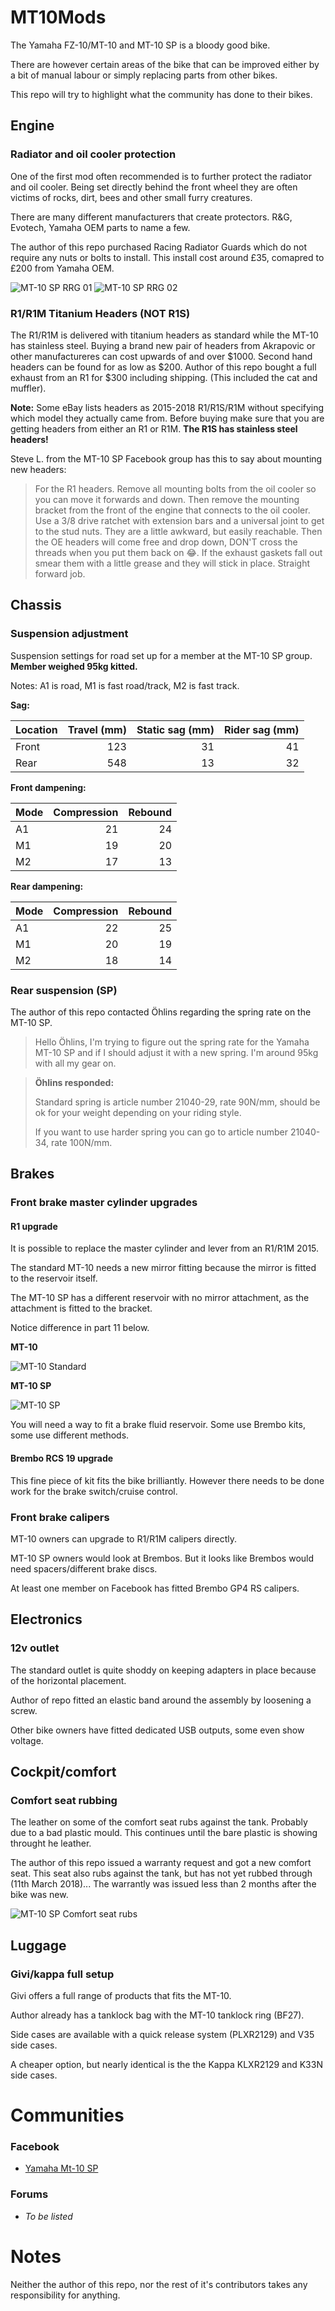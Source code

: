 # MT10Mods

The Yamaha FZ-10/MT-10 and MT-10 SP is a bloody good bike. 

There are however certain areas of the bike that can be improved either by a bit of manual labour or simply replacing parts from other bikes.

This repo will try to highlight what the community has done to their bikes.

## Engine

### Radiator and oil cooler protection

One of the first mod often recommended is to further protect the radiator and oil cooler. Being set directly behind the front wheel they are often victims of rocks, dirt, bees and other small furry creatures.

There are many different manufacturers that create protectors. R&G, Evotech, Yamaha OEM parts to name a few.

The author of this repo purchased Racing Radiator Guards which do not require any nuts or bolts to install. This install cost around £35, comapred to £200 from Yamaha OEM.

![MT-10 SP RRG 01](graphics/mt-10-sp-radiator-guards-01.jpg)
![MT-10 SP RRG 02](graphics/mt-10-sp-radiator-guards-02.jpg)

### R1/R1M Titanium Headers (NOT R1S)

The R1/R1M is delivered with titanium headers as standard while the MT-10 has stainless steel. Buying a brand new pair of headers from Akrapovic or other manufactureres can cost upwards of and over $1000. Second hand headers can be found for as low as $200. Author of this repo bought a full exhaust from an R1 for $300 including shipping. (This included the cat and muffler).

**Note:** Some eBay lists headers as 2015-2018 R1/R1S/R1M without specifying which model they actually came from. Before buying make sure that you are getting headers from either an R1 or R1M. **The R1S has stainless steel headers!**

Steve L. from the MT-10 SP Facebook group has this to say about mounting new headers:

> For the R1 headers. Remove all mounting bolts from the oil cooler so you can move it forwards and down. Then remove the mounting bracket from the front of the engine that connects to the oil cooler. Use a 3/8 drive ratchet with extension bars and a universal joint to get to the stud nuts. They are a little awkward, but easily reachable. Then the OE headers will come free and drop down, DON'T cross the threads when you put them back on 😂. If the exhaust gaskets fall out smear them with a little grease and they will stick in place. Straight forward job.

## Chassis

### Suspension adjustment 

Suspension settings for road set up for a member at the MT-10 SP group.
**Member weighed 95kg kitted.**

Notes: A1 is road, M1 is fast road/track, M2 is fast track.

**Sag:**

| Location | Travel (mm) | Static sag (mm) | Rider sag (mm) |
| --- | --: | --: | --: |
| Front    |         123 |          31 |         41 |
| Rear     |         548 |          13 |         32 |

**Front dampening:**

| Mode | Compression | Rebound |
| ---- |--: | --: |
| A1   |          21 |      24 |
| M1   |          19 |      20 |
| M2   |          17 |      13 |

**Rear dampening:**

| Mode | Compression | Rebound |
| ---- | ---: | --: |
| A1   |          22 |      25 |
| M1   |          20 |      19 |
| M2   |          18 |      14 |


### Rear suspension (SP)
The author of this repo contacted Öhlins regarding the spring rate on the MT-10 SP.
> Hello Öhlins,
>I'm trying to figure out the spring rate for the Yamaha MT-10 SP and if I 
>should adjust it with a new spring. I'm around 95kg with all my gear on. 
 
> __Öhlins responded:__
>
> Standard spring is article number 21040-29, rate 90N/mm, should be ok for your weight depending on your riding style.
>
> If you want to use harder spring you can go to article number 21040-34, rate 100N/mm.


## Brakes

### Front brake master cylinder upgrades

#### R1 upgrade
It is possible to replace the master cylinder and lever from an R1/R1M 2015.

The standard MT-10 needs a new mirror fitting because the mirror is fitted to the reservoir itself.

The MT-10 SP has a different reservoir with no mirror attachment, as the attachment is fitted to the bracket.

Notice difference in part 11 below.

**MT-10**

![MT-10 Standard](graphics/mt-10-diagram-brake-mirror.png)

**MT-10 SP**

![MT-10 SP](graphics/mt-10-sp-diagram-brake-mirror.png)


You will need a way to fit a brake fluid reservoir. Some use Brembo kits, some use different methods.

#### Brembo RCS 19 upgrade
This fine piece of kit fits the bike brilliantly. However there needs to be done work for the brake switch/cruise control.

### Front brake calipers

MT-10 owners can upgrade to R1/R1M calipers directly.

MT-10 SP owners would look at Brembos. But it looks like Brembos would need spacers/different brake discs.

At least one member on Facebook has fitted Brembo GP4 RS calipers.

## Electronics

### 12v outlet
The standard outlet is quite shoddy on keeping adapters in place because of the horizontal placement.

Author of repo fitted an elastic band around the assembly by loosening a screw.

Other bike owners have fitted dedicated USB outputs, some even show voltage.

## Cockpit/comfort

### Comfort seat rubbing

The leather on some of the comfort seat rubs against the tank. Probably due to a bad plastic mould. This continues until the bare plastic is showing throught he leather.

The author of this repo issued a warranty request and got a new comfort seat. This seat also rubs against the tank, but has not yet rubbed through (11th March 2018)... The warrantly was issued less than 2 months after the bike was new.

![MT-10 SP Comfort seat rubs](graphics/mt-10-sp-seat-leather-rub.jpg)

## Luggage

### Givi/kappa full setup

Givi offers a full range of products that fits the MT-10.

Author already has a tanklock bag with the MT-10 tanklock ring (BF27).

Side cases are available with a quick release system (PLXR2129) and V35 side cases.

A cheaper option, but nearly identical is the the Kappa KLXR2129 and K33N side cases.

# Communities

### Facebook
- [Yamaha Mt-10 SP](https://www.facebook.com/groups/448128215576782/)

### Forums
- *To be listed*

# Notes

Neither the author of this repo, nor the rest of it's contributors takes any responsibility for anything. 
